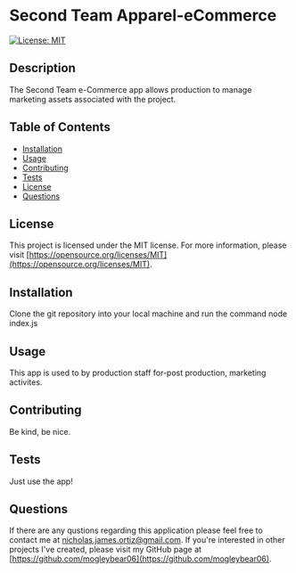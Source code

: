 # Second Team Apparel-eCommerce
  
  [![License: MIT](https://img.shields.io/badge/License-MIT-yellow.svg)](https://opensource.org/licenses/MIT)
  
  ## Description
  The Second Team e-Commerce app allows production to manage marketing assets associated with the project.
  
  ## Table of Contents
  - [Installation](#installation)
  - [Usage](#usage)
  - [Contributing](#contributing)
  - [Tests](#tests)
  - [License](#license)
  - [Questions](#questions)

  ## License
  This project is licensed under the MIT license. For more information, please visit [https://opensource.org/licenses/MIT](https://opensource.org/licenses/MIT).

  ## Installation
  Clone the git repository into your local machine and run the command node index.js
  
  ## Usage
  This app is used to by production staff for-post production, marketing  activites.
  
  ## Contributing
  Be kind, be nice.
  
  ## Tests
  Just use the app!

  ## Questions
  If there are any qustions regarding this application please feel free to contact me at
  [nicholas.james.ortiz@gmail.com](mailto:nicholas.james.ortiz@gmail.com). If you're interested in other projects I've created,
  please visit my GitHub page at [https://github.com/mogleybear06](https://github.com/mogleybear06).
